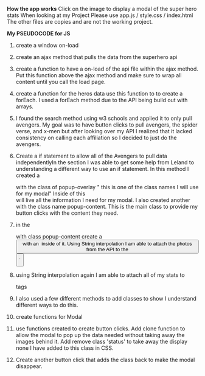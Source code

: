 **How the app works**
Click on the image to display a modal of the super hero stats
When looking at my Project Please use app.js / style.css / index.html
The other files are copies and are not the working project.

**My PSEUDOCODE for JS**

1. create a window on-load

2. create an ajax method that pulls the data from the superhero api

3. create a function to have a on-load of the api file within the ajax method. Put this function above the ajax method and make sure to wrap all content until you call the load page.

4. create a function for the heros data use this function to to create a forEach. I used a forEach method due to the API being build out with arrays.

5. I found the search method using w3 schools and applied it to only pull avengers. My goal was to have button clicks to pull avengers, the spider verse, and x-men but after looking over my API I realized that it lacked consistency on calling each affiliation so I decided to just do the avengers.

6. Create a if statement to allow  all of the Avengers to pull data independentlyIn the section I was able to get some help from Leland to understanding a different way to use an if statement.
In this method I created a <div> with the class of popup-overlay " this is one of the class names I will use for my modal"
Inside of this <div> will live all the information I need for my modal.
I also created another <div> with the class name popup-content. This is the main class to provide my button clicks with the content they need.
7. in the <div> with class popup-content create a <button> with an <img> inside of it.
Using String interpolation I am able to attach the photos from the API to the <button>.

8. using String interpolation again I am able to attach all of my stats to <p> tags

9. I also used a few different methods to add classes to show I understand different ways to do this.

10. create functions for Modal

11. use functions created to create button clicks.
Add clone function to allow the modal to pop up the data needed without taking away the images behind it.
Add remove class 'status' to take away the display none I have added to this class in CSS.
12. Create another button click that adds the class back to make the modal disappear.
